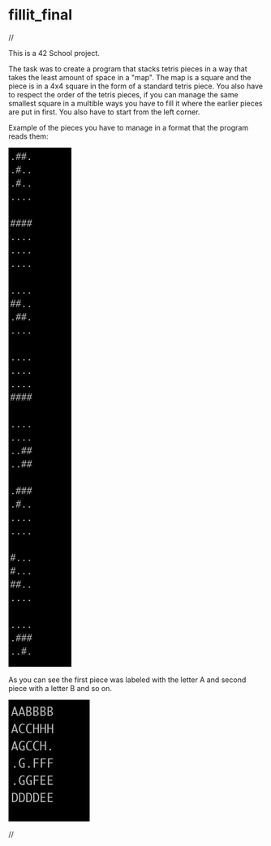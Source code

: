 # fillit_final
//
		
This is a 42 School project.

The task was to create a program that stacks tetris pieces in a way that takes the least amount of space in a "map".
The map is a square and the piece is in a 4x4 square in the form of a standard tetris piece. You also have to respect the order of the tetris pieces,
if you can manage the same smallest square in a multible ways you have to fill it where the earlier pieces are put in first. 
You also have to start from the left corner.

Example of the pieces you have to manage in a format that the program reads them:                                                                                          

![pieces:](https://github.com/Makenfile86/fillit_final/blob/master/pieces2.jpg?raw=true)


As you can see the first piece was labeled with the letter A and second piece with a letter B and so on.

![Results:](https://github.com/Makenfile86/fillit_final/blob/master/result.jpg?raw=true)

//
